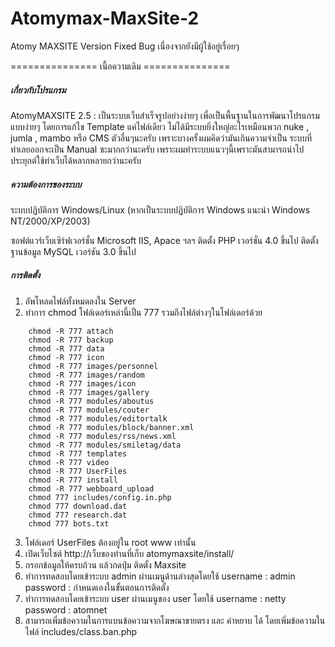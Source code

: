# Atomymax-MaxSite-2
Atomy MAXSITE Version Fixed Bug เนื่องจากยังมีผู้ใช้อยู่เรื่อยๆ

=============== เนื้อความเดิม =============== 

#####  เกี่ยวกับโปรแกรม #####

AtomyMAXSITE 2.5 : 
เป็นระบบเว็บสำเร็จรูปอย่างง่ายๆ เพื่อเป็นพื้นฐานในการพัฒนาโปรแกรมแบบง่ายๆ 
โดยการแก้ไข Template แค่ไฟล์เดียว ไม่ได้มีระบบยิ่งใหญ่อะไรเหมือนพวก nuke , jumla , mambo 
หรือ CMS ตัวอื่นๆนะครับ เพราะบางครั้งผมคิดว่ามันเกินความจำเป็น ระบบที่ทำเลยออกจะเป็น Manual ซะมากกว่านะครับ 
เพราะผมทำระบบแนวๆนี้เพราะมันสามารถนำไปประยุกต์ใช้ทำเว็บได้หลากหลายกว่านะครับ


#####  ความต้องการของระบบ #####

ระบบปฏิบัติการ Windows/Linux (หากเป็นระบบปฏิบัติการ Windows แนะนำ Windows NT/2000/XP/2003) 

ซอฟต์แวร์เว็บเซิร์ฟเวอร์ชั่น Microsoft IIS, Apace ฯลฯ 
ติดตั้ง PHP เวอร์ชั่น 4.0 ขึ้นไป 
ติดตั้งฐานข้อมูล MySQL เวอร์ชัน 3.0 ขึ้นไป 


#####  การติดตั้ง #####

1. อัพโหลดไฟล์ทั้งหมดลงใน Server
2. ทำการ chmod โฟล์เดอร์เหล่านี้เป็น 777 รวมถึงไฟล์ต่างๆในโฟล์เดอร์ด้วย
```
	chmod -R 777 attach
	chmod -R 777 backup
	chmod -R 777 data
	chmod -R 777 icon
	chmod -R 777 images/personnel
	chmod -R 777 images/random
	chmod -R 777 images/icon
	chmod -R 777 images/gallery
	chmod -R 777 modules/aboutus
	chmod -R 777 modules/couter
	chmod -R 777 modules/editortalk
	chmod -R 777 modules/block/banner.xml
	chmod -R 777 modules/rss/news.xml
	chmod -R 777 modules/smiletag/data
	chmod -R 777 templates
	chmod -R 777 video
	chmod -R 777 UserFiles
	chmod -R 777 install
	chmod -R 777 webboard_upload
	chmod 777 includes/config.in.php
	chmod 777 download.dat
	chmod 777 research.dat
	chmod 777 bots.txt
```
3. โฟล์เดอร์ UserFiles ต้องอยู่ใน root   www เท่านั้น
4. เปิดเว็บไซต์ http://เว็บของท่านที่เก็บ atomymaxsite/install/
5. กรอกข้อมูลให้ครบถ้วน แล้วกดปุ่ม ติดตั้ง Maxsite
6. ทำการทดสอบโดยเข้าระบบ admin ผ่านเมนูด้านล่างสุดโดยใช้ 
	username : admin
  password : กำหนดเองในขั้นตอนการติดตั้ง
7. ทำการทดสอบโดยเข้าระบบ user ผ่านเมนูของ user โดยใช้
	username : netty
	password : atomnet
8. สามารถเพิ่มข้อความในการแบนข้อความจากโฆษณาขายตรง และ คำหยาบ ได้
โดยเพิ่มข้อความในไฟล์  includes/class.ban.php

